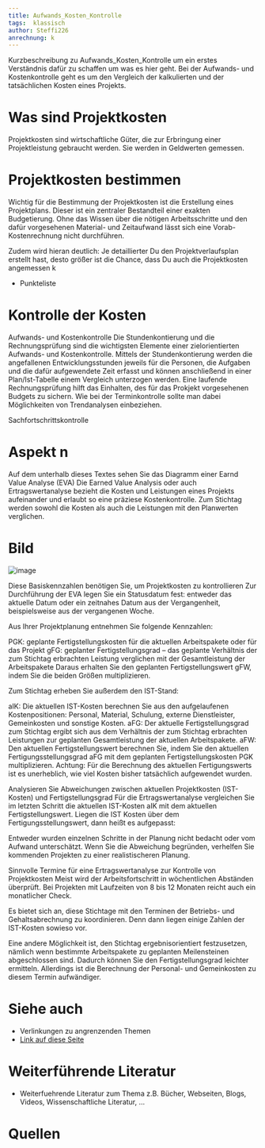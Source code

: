 ```yaml
---
title: Aufwands_Kosten_Kontrolle
tags:  klassisch
author: Steffi226
anrechnung: k 
---
```


Kurzbeschreibung zu Aufwands_Kosten_Kontrolle um ein erstes Verständnis dafür zu schaffen um was es hier geht.
Bei der Aufwands- und Kostenkontrolle geht es um den Vergleich der kalkulierten und der tatsächlichen Kosten eines Projekts.



# Was sind Projektkosten
Projektkosten sind wirtschaftliche Güter, die zur Erbringung einer Projektleistung gebraucht werden. Sie werden in Geldwerten gemessen.


# Projektkosten bestimmen
Wichtig für die Bestimmung der Projektkosten ist die Erstellung eines Projektplans. Dieser ist ein zentraler Bestandteil einer exakten Budgetierung. Ohne das Wissen über die nötigen Arbeitsschritte und den dafür vorgesehenen Material- und Zeitaufwand lässt sich eine Vorab-Kostenrechnung nicht durchführen.

Zudem wird hieran deutlich: Je detaillierter Du den Projektverlaufsplan erstellt hast, desto größer ist die Chance, dass Du auch die Projektkosten angemessen k



* Punkteliste
 

# Kontrolle der Kosten
Aufwands- und Kostenkontrolle
Die Stundenkontierung und die Rechnungsprüfung sind die wichtigsten Elemente einer zielorientierten Aufwands- und Kostenkontrolle. 
Mittels der Stundenkontierung werden die angefallenen Entwicklungsstunden jeweils für die Personen, die Aufgaben und die dafür aufgewendete Zeit erfasst und können anschließend in einer Plan/Ist-Tabelle einem Vergleich unterzogen werden. 
Eine laufende Rechnungsprüfung hilft das Einhalten, des für das Prokjekt vorgesehenen Budgets zu sichern. Wie bei der Terminkontrolle sollte man dabei Möglichkeiten von Trendanalysen einbeziehen.

Sachfortschrittskontrolle

# Aspekt n
Auf dem unterhalb dieses Textes sehen Sie das Diagramm einer Earnd Value Analyse (EVA)
Die Earned Value Analysis oder auch Ertragswertanalyse bezieht die Kosten und Leistungen eines Projekts aufeinander und erlaubt so eine präziese Kostenkontrolle.
Zum Stichtag werden sowohl die Kosten als auch die Leistungen mit den Planwerten verglichen.
# Bild
![image](https://user-images.githubusercontent.com/92396490/140614206-253046fc-27f4-4055-827b-78d6c1817b08.png)


Diese Basiskennzahlen benötigen Sie, um Projektkosten zu kontrollieren
Zur Durchführung der EVA legen Sie ein Statusdatum fest: entweder das aktuelle Datum oder ein zeitnahes Datum aus der Vergangenheit, beispielsweise aus der vergangenen Woche.

Aus Ihrer Projektplanung entnehmen Sie folgende Kennzahlen:

PGK: geplante Fertigstellungskosten für die aktuellen Arbeitspakete oder für das Projekt
gFG: geplanter Fertigstellungsgrad – das geplante Verhältnis der zum Stichtag erbrachten Leistung verglichen mit der Gesamtleistung der Arbeitspakete
Daraus erhalten Sie den geplanten Fertigstellungswert gFW, indem Sie die beiden Größen multiplizieren.

Zum Stichtag erheben Sie außerdem den IST-Stand:

aIK: Die aktuellen IST-Kosten berechnen Sie aus den aufgelaufenen Kostenpositionen: Personal, Material, Schulung, externe Dienstleister, Gemeinkosten und sonstige Kosten.
aFG: Der aktuelle Fertigstellungsgrad zum Stichtag ergibt sich aus dem Verhältnis der zum Stichtag erbrachten Leistungen zur geplanten Gesamtleistung der aktuellen Arbeitspakete.
aFW: Den aktuellen Fertigstellungswert berechnen Sie, indem Sie den aktuellen Fertigungsstellungsgrad aFG mit dem geplanten Fertigstellungskosten PGK multiplizieren.
Achtung: Für die Berechnung des aktuellen Fertigungswerts ist es unerheblich, wie viel Kosten bisher tatsächlich aufgewendet wurden.

Analysieren Sie Abweichungen zwischen aktuellen Projektkosten (IST-Kosten) und Fertigstellungsgrad
Für die Ertragswertanalyse vergleichen Sie im letzten Schritt die aktuellen IST-Kosten aIK mit dem aktuellen Fertigstellungswert. Liegen die IST Kosten über dem Fertigungsstellungswert, dann heißt es aufgepasst:

Entweder wurden einzelnen Schritte in der Planung nicht bedacht oder vom Aufwand unterschätzt. Wenn Sie die Abweichung begründen, verhelfen Sie kommenden Projekten zu einer realistischeren Planung.

Sinnvolle Termine für eine Ertragswertanalyse zur Kontrolle von Projektkosten
Meist wird der Arbeitsfortschritt in wöchentlichen Abständen überprüft. Bei Projekten mit Laufzeiten von 8 bis 12 Monaten reicht auch ein monatlicher Check.

Es bietet sich an, diese Stichtage mit den Terminen der Betriebs- und Gehaltsabrechnung zu koordinieren. Denn dann liegen einige Zahlen der IST-Kosten sowieso vor.

Eine andere Möglichkeit ist, den Stichtag ergebnisorientiert festzusetzen, nämlich wenn bestimmte Arbeitspakete zu geplanten Meilensteinen abgeschlossen sind. Dadurch können Sie den Fertigstellungsgrad leichter ermitteln. Allerdings ist die Berechnung der Personal- und Gemeinkosten zu diesem Termin aufwändiger.



# Siehe auch

* Verlinkungen zu angrenzenden Themen
* [Link auf diese Seite](Aufwands_Kosten_Kontrolle.md)

# Weiterführende Literatur

* Weiterfuehrende Literatur zum Thema z.B. Bücher, Webseiten, Blogs, Videos, Wissenschaftliche Literatur, ...

# Quellen

[^1]: Quellen die ihr im Text verwendet habt z.B. Bücher, Webseiten, Blogs, Videos, Wissenschaftliche Literatur, ... (eine Quelle in eine Zeile, keine Zeilenumbrüche machen)
[^2]: [A Guide to the Project Management Body of Knowledge (PMBOK® Guide)](https://www.pmi.org/pmbok-guide-standards/foundational/PMBOK)
[^3]: [Basic Formatting Syntax for GitHub flavored Markdown](https://docs.github.com/en/github/writing-on-github/getting-started-with-writing-and-formatting-on-github/basic-writing-and-formatting-syntax)
[^4]: [Advanced Formatting Syntax for GitHub flavored Markdown](https://docs.github.com/en/github/writing-on-github/working-with-advanced-formatting/organizing-information-with-tables)









